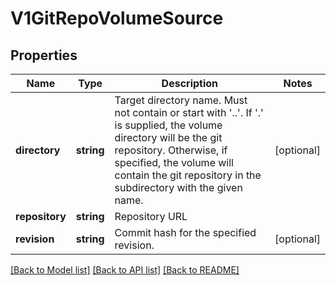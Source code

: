 # V1GitRepoVolumeSource

## Properties
Name | Type | Description | Notes
------------ | ------------- | ------------- | -------------
**directory** | **string** | Target directory name. Must not contain or start with &#39;..&#39;.  If &#39;.&#39; is supplied, the volume directory will be the git repository.  Otherwise, if specified, the volume will contain the git repository in the subdirectory with the given name. | [optional] 
**repository** | **string** | Repository URL | 
**revision** | **string** | Commit hash for the specified revision. | [optional] 

[[Back to Model list]](../README.md#documentation-for-models) [[Back to API list]](../README.md#documentation-for-api-endpoints) [[Back to README]](../README.md)



